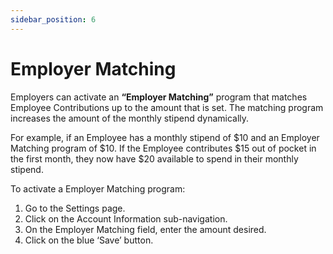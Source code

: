 ```yaml
---
sidebar_position: 6
---
```


# Employer Matching

Employers can activate an **“Employer Matching”** program that matches Employee Contributions up to the amount that is set. The matching program increases the amount of the monthly stipend dynamically. 

For example, if an Employee has a monthly stipend of $10 and an Employer Matching program of $10. If the Employee contributes $15 out of pocket in the first month, they now have $20 available to spend in their monthly stipend. 

To activate a Employer Matching program:    
1. Go to the Settings page. 
2. Click on the Account Information sub-navigation. 
3. On the Employer Matching field, enter the amount desired.
4. Click on the blue ‘Save’ button. 
